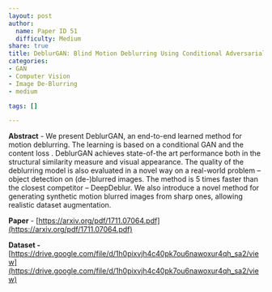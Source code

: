 ```yaml
---
layout: post
author:
  name: Paper ID 51
  difficulty: Medium
share: true
title: DeblurGAN: Blind Motion Deblurring Using Conditional Adversarial Networks
categories:
- GAN
- Computer Vision
- Image De-Blurring
- medium

tags: []

---
```

**Abstract** - We present DeblurGAN, an end-to-end learned method for motion deblurring. The learning is based on a conditional GAN and the content loss . DeblurGAN achieves state-of-the art performance both in the structural similarity measure and visual appearance. The quality of the deblurring model is also evaluated in a novel way on a real-world problem – object detection on (de-)blurred images. The method is 5 times faster than the closest competitor – DeepDeblur. We also introduce a novel method for generating synthetic motion blurred images from sharp ones, allowing realistic dataset augmentation.

**Paper** - [https://arxiv.org/pdf/1711.07064.pdf](https://arxiv.org/pdf/1711.07064.pdf)

**Dataset -** [https://drive.google.com/file/d/1h0pixvjh4c40pk7ou6nawoxur4qh_sa2/view](https://drive.google.com/file/d/1h0pixvjh4c40pk7ou6nawoxur4qh_sa2/view)
    